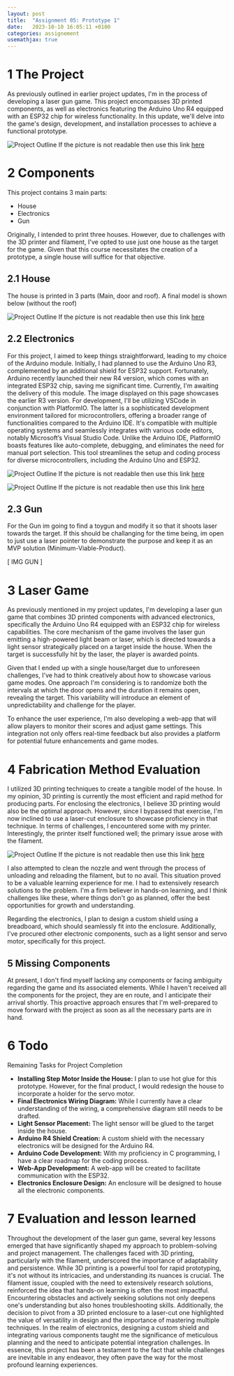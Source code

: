 ```yaml
---
layout: post
title:  "Assignment 05: Prototype 1"
date:   2023-10-10 16:05:11 +0100
categories: assignement
usemathjax: true
---
```



# 1 The Project
As previously outlined in earlier project updates, I'm in the process of developing a laser gun game. This project encompasses 3D printed components, as well as electronics featuring the Arduino Uno R4 equipped with an ESP32 chip for wireless functionality. In this update, we'll delve into the game's design, development, and installation processes to achieve a functional prototype.

![Project Outline](https://i.ibb.co/28gjD4F/Updated-mode.png "Updated Project Outline")
If the picture is not readable then use this link [here](https://i.ibb.co/28gjD4F/Updated-mode.png)


# 2 Components
This project contains 3 main parts:
- House
- Electronics
- Gun

Originally, I intended to print three houses. However, due to challenges with the 3D printer and filament, I've opted to use just one house as the target for the game. Given that this course necessitates the creation of a prototype, a single house will suffice for that objective. 

## 2.1 House
The house is printed in 3 parts (Main, door and roof). A final model is shown below (without the roof)

![Project Outline](https://i.ibb.co/dKW3shQ/379588405-313593144690098-1661230860431114478-n.jpg "Final Result")
If the picture is not readable then use this link [here](https://i.ibb.co/dKW3shQ/379588405-313593144690098-1661230860431114478-n.jpg)


## 2.2 Electronics
For this project, I aimed to keep things straightforward, leading to my choice of the Arduino module. Initially, I had planned to use the Arduino Uno R3, complemented by an additional shield for ESP32 support. Fortunately, Arduino recently launched their new R4 version, which comes with an integrated ESP32 chip, saving me significant time. Currently, I'm awaiting the delivery of this module. The image displayed on this page showcases the earlier R3 version. For development, I'll be utilizing VSCode in conjunction with PlatformIO. The latter is a sophisticated development environment tailored for microcontrollers, offering a broader range of functionalities compared to the Arduino IDE. It's compatible with multiple operating systems and seamlessly integrates with various code editors, notably Microsoft’s Visual Studio Code. Unlike the Arduino IDE, PlatformIO boasts features like auto-complete, debugging, and eliminates the need for manual port selection. This tool streamlines the setup and coding process for diverse microcontrollers, including the Arduino Uno and ESP32.

![Project Outline](https://i.ibb.co/g6KYVm6/387530896-582262480636953-8679755345396056296-n.jpg "Final Result")
If the picture is not readable then use this link [here](https://i.ibb.co/g6KYVm6/387530896-582262480636953-8679755345396056296-n.jpg)


![Project Outline](https://i.ibb.co/KwwdKnF/379660756-1700731580425402-4610422125662163263-n.jpg "Final Result")
If the picture is not readable then use this link [here](https://i.ibb.co/KwwdKnF/379660756-1700731580425402-4610422125662163263-n.jpg)



## 2.3 Gun
For the Gun im going to find a toygun and modify it so that it shoots laser towards the target. If this should be challanging for the time being, im open to just use a laser pointer to demonstrate the purpose and keep it as an MVP solution (Minimum-Viable-Product). 


[ IMG GUN ]

# 3 Laser Game
As previously mentioned in my project updates, I'm developing a laser gun game that combines 3D printed components with advanced electronics, specifically the Arduino Uno R4 equipped with an ESP32 chip for wireless capabilities. The core mechanism of the game involves the laser gun emitting a high-powered light beam or laser, which is directed towards a light sensor strategically placed on a target inside the house. When the target is successfully hit by the laser, the player is awarded points.

Given that I ended up with a single house/target due to unforeseen challenges, I've had to think creatively about how to showcase various game modes. One approach I'm considering is to randomize both the intervals at which the door opens and the duration it remains open, revealing the target. This variability will introduce an element of unpredictability and challenge for the player.

To enhance the user experience, I'm also developing a web-app that will allow players to monitor their scores and adjust game settings. This integration not only offers real-time feedback but also provides a platform for potential future enhancements and game modes.

# 4 Fabrication Method Evaluation
I utilized 3D printing techniques to create a tangible model of the house. In my opinion, 3D printing is currently the most efficient and rapid method for producing parts. For enclosing the electronics, I believe 3D printing would also be the optimal approach. However, since I bypassed that exercise, I'm now inclined to use a laser-cut enclosure to showcase proficiency in that technique. In terms of challenges, I encountered some with my printer. Interestingly, the printer itself functioned well; the primary issue arose with the filament.

![Project Outline](https://cdn.discordapp.com/attachments/1145664828199948359/1156140916160090155/IMG_5502.jpg?ex=65377c22&is=65250722&hm=767c4525881ae4e4bc1ec2ef9007a6a4d50b3c82b18e324db8449e33622d460c& "Final Result")
If the picture is not readable then use this link [here](https://cdn.discordapp.com/attachments/1145664828199948359/1156140916160090155/IMG_5502.jpg?ex=65377c22&is=65250722&hm=767c4525881ae4e4bc1ec2ef9007a6a4d50b3c82b18e324db8449e33622d460c&)

I also attempted to clean the nozzle and went through the process of unloading and reloading the filament, but to no avail. This situation proved to be a valuable learning experience for me. I had to extensively research solutions to the problem. I'm a firm believer in hands-on learning, and I think challenges like these, where things don't go as planned, offer the best opportunities for growth and understanding.

Regarding the electronics, I plan to design a custom shield using a breadboard, which should seamlessly fit into the enclosure. Additionally, I've procured other electronic components, such as a light sensor and servo motor, specifically for this project.


## 5 Missing Components
At present, I don't find myself lacking any components or facing ambiguity regarding the game and its associated elements. While I haven't received all the components for the project, they are en route, and I anticipate their arrival shortly. This proactive approach ensures that I'm well-prepared to move forward with the project as soon as all the necessary parts are in hand.

# 6 Todo
Remaining Tasks for Project Completion
- **Installing Step Motor Inside the House:** I plan to use hot glue for this prototype. However, for the final product, I would redesign the house to incorporate a holder for the servo motor.
- **Final Electronics Wiring Diagram:** While I currently have a clear understanding of the wiring, a comprehensive diagram still needs to be drafted.
- **Light Sensor Placement:** The light sensor will be glued to the target inside the house.
- **Arduino R4 Shield Creation:** A custom shield with the necessary electronics will be designed for the Arduino R4.
- **Arduino Code Development:** With my proficiency in C programming, I have a clear roadmap for the coding process.
- **Web-App Development:** A web-app will be created to facilitate communication with the ESP32.
- **Electronics Enclosure Design:** An enclosure will be designed to house all the electronic components.




# 7 Evaluation and lesson learned
Throughout the development of the laser gun game, several key lessons emerged that have significantly shaped my approach to problem-solving and project management. The challenges faced with 3D printing, particularly with the filament, underscored the importance of adaptability and persistence. While 3D printing is a powerful tool for rapid prototyping, it's not without its intricacies, and understanding its nuances is crucial. The filament issue, coupled with the need to extensively research solutions, reinforced the idea that hands-on learning is often the most impactful. Encountering obstacles and actively seeking solutions not only deepens one's understanding but also hones troubleshooting skills. Additionally, the decision to pivot from a 3D printed enclosure to a laser-cut one highlighted the value of versatility in design and the importance of mastering multiple techniques. In the realm of electronics, designing a custom shield and integrating various components taught me the significance of meticulous planning and the need to anticipate potential integration challenges. In essence, this project has been a testament to the fact that while challenges are inevitable in any endeavor, they often pave the way for the most profound learning experiences.
